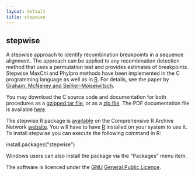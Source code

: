 ```yaml
---
layout: default
title: stepwise
---
```


## stepwise

<p>A stepwise approach to identify recombination breakpoints in a sequence alignment. The approach can be applied to any recombination detection method that uses a permutation test and provides estimates of breakpoints. Stepwise MaxChi and Phylpro methods have been implemented in the C programming language as well as in <a href="http://www.r-project.org">R</a>. For details, see the paper by <a href="http://www.ncbi.nlm.nih.gov/entrez/query.fcgi?cmd=Retrieve&amp;db=pubmed&amp;dopt=Abstract&amp;list_uids=15388518">Graham, McNeney and Seillier-Moiseiwitsch</a>.</p>
<p>You may download the C source code and documentation for both procedures as a <a href="https://www.sfu.ca/content/dam/sfu/stat/documents/Statgen/stepwise.0.1-1.tar.gz">gzipped tar file</a>, or as a <a href="https://www.sfu.ca/content/dam/sfu/stat/documents/Statgen/stepwise.0.1-1.zip">zip file</a>. The PDF documentation file is available <a href="https://www.sfu.ca/content/dam/sfu/stat/documents/Statgen/docu.pdf">here</a>.</p>
<p>The stepwise R package is <a href="http://cran.r-project.org/package=stepwise">available</a> on the Comprehensive R Archive Network <a href="http://www.cran.r-project.org">website</a>. You will have to have <a href="http://www.r-project.org">R</a> installed on your system to use it. To install stepwise you can execute the following command in R:</p>
<p>install.packages(&quot;stepwise&quot;)</p>
<p>Windows users can also install the package via the &quot;Packages&quot; menu item.</p>
<p>The software is licenced under the <a href="http://www.gnu.org">GNU</a> <a href="http://www.gnu.org/licenses/gpl.html">General Public Licence</a>.</p>
